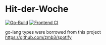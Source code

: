 # Hit-der-Woche

[![Go-Build](https://github.com/MichaelHolley/HitDerWoche/actions/workflows/go-build.yml/badge.svg?branch=master)](https://github.com/MichaelHolley/HitDerWoche/actions/workflows/go-build.yml)
[![Frontend CI](https://github.com/MichaelHolley/HitDerWoche/actions/workflows/vue-build.yml/badge.svg?branch=master)](https://github.com/MichaelHolley/HitDerWoche/actions/workflows/vue-build.yml)

go-lang types were borrowed from this project <https://github.com/zmb3/spotify>
